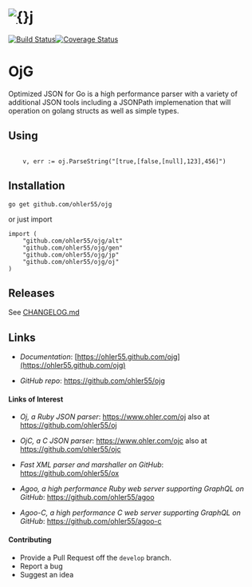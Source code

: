 # [![{}j](http://www.ohler.com/dev/images/ojg_comet.jpg)](https://github.com/ohler55/ojg)

[![Build Status](https://img.shields.io/travis/ohler55/ojg/master.svg?logo=travis)](http://travis-ci.org/ohler55/ojg?branch=master)[![Coverage Status](https://coveralls.io/repos/github/ohler55/ojg/badge.svg?branch=develop)](https://coveralls.io/github/ohler55/ojg?branch=develop)

# OjG

Optimized JSON for Go is a high performance parser with a variety of
additional JSON tools including a JSONPath implemenation that will
operation on golang structs as well as simple types.

## Using

```golang

    v, err := oj.ParseString("[true,[false,[null],123],456]")

```

## Installation
```
go get github.com/ohler55/ojg

```

or just import

```
import (
    "github.com/ohler55/ojg/alt"
    "github.com/ohler55/ojg/gen"
    "github.com/ohler55/ojg/jp"
    "github.com/ohler55/ojg/oj"
)
```

## Releases

See [CHANGELOG.md](CHANGELOG.md)

## Links

- *Documentation*: [https://ohler55.github.com/ojg](https://ohler55.github.com/ojg)

- *GitHub* *repo*: https://github.com/ohler55/ojg

#### Links of Interest

 - *Oj, a Ruby JSON parser*: https://www.ohler.com/oj also at https://github.com/ohler55/oj

 - *OjC, a C JSON parser*: https://www.ohler.com/ojc also at https://github.com/ohler55/ojc

 - *Fast XML parser and marshaller on GitHub*: https://github.com/ohler55/ox

 - *Agoo, a high performance Ruby web server supporting GraphQL on GitHub*: https://github.com/ohler55/agoo

 - *Agoo-C, a high performance C web server supporting GraphQL on GitHub*: https://github.com/ohler55/agoo-c

#### Contributing

+ Provide a Pull Request off the `develop` branch.
+ Report a bug
+ Suggest an idea
